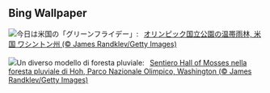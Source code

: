 ## Bing Wallpaper
![](https://www.bing.com/th?id=OHR.HallofMosses_JA-JP4877057961_UHD.jpg&w=1000)今日は米国の「グリーンフライデー」:&nbsp;&ensp;[オリンピック国立公園の温帯雨林, 米国 ワシントン州 (© James Randklev/Getty Images)](https://www.bing.com/th?id=OHR.HallofMosses_JA-JP4877057961_UHD.jpg)
<br><br/>
![](https://www.bing.com/th?id=OHR.HallofMosses_IT-IT8394280522_UHD.jpg&w=1000)Un diverso modello di foresta pluviale:&nbsp;&ensp;[Sentiero Hall of Mosses nella foresta pluviale di Hoh, Parco Nazionale Olimpico, Washington (© James Randklev/Getty Images)](https://www.bing.com/th?id=OHR.HallofMosses_IT-IT8394280522_UHD.jpg)
<br><br/>

